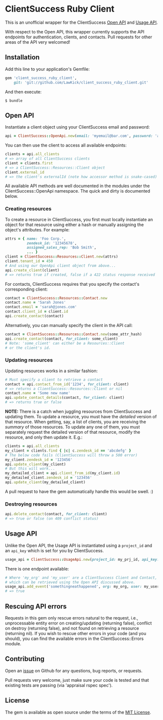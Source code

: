 # ClientSuccess Ruby Client

This is an unofficial wrapper for the ClientSuccess
[Open API](http://docs.clientsuccessapi.apiary.io/)
and [Usage API](http://docs.clientsuccessusage.apiary.io/#introduction/events-api).

With respect to the Open API, this wrapper currently
supports the API endpoints for authentication, clients,
and contacts. Pull requests for other areas of the API very welcomed!

## Installation

Add this line to your application's Gemfile:

```ruby
gem 'client_success_ruby_client',
    git: 'git://github.com/LawKick/client_success_ruby_client.git'
```

And then execute:

    $ bundle

## Open API

Instantiate a client object using your ClientSuccess
email and password:

```ruby
api = ClientSuccess::OpenApi.new(email: 'myemail@bar.com', password: 'abc')
```

You can then use the client to access all available endpoints:

```ruby
clients = api.all_clients
# => array of all ClientSuccess clients
client = clients.first
# => a ClientSuccess::Resources::Client object
client.external_id
# => the client's externalId (note how accessor method is snake-cased)
```

All available API methods are well documented in the modules under
the ClientSuccess::OpenApi namespace. The quick and dirty is documented
below.

### Creating resources
To create a resource in ClientSuccess, you first must locally
instantiate an object for that resource using either a hash or manually
assigning the object's attributes. For example:

```ruby
attrs = { name: 'Foo Corp.',
          zendesk_id: '12345678',
          assigned_sales_rep: 'Bob Smith',
          ... }
client = ClientSuccess::Resources::Client.new(attrs)
client.tenant_id = 450
# And using our OpenApi client object from above...
api.create_client(client)
# => returns true if created, false if a 422 status response received
```

For contacts, ClientSuccess requires that you specify the contact's
corresponding client:

```ruby
contact = ClientSuccess::Resources::Contact.new
contact.name = 'Sarah Jones'
contact.email = 'sarah@jones.com'
contact.client_id = client.id
api.create_contact(contact)
```

Alternatively, you can manually specify the client in the API call:

```ruby
contact = ClientSuccess::Resources::Contact.new(some_attr_hash)
api.create_contact(contact, for_client: some_client)
# Note: 'some_client' can either be a Resources::Client
# or the client's id.
```

### Updating resources

Updating resources works in a similar fashion:

```ruby
# Must specify a client to retrieve a contact
contact = api.contact_from_id('1234', for_client: client)
# => returns a ClientSuccess::Resources::Client or nil
contact.name = 'Some new name'
api.update_contact_details(contact, for_client: client)
# => returns true or false
```

**NOTE:** There is a catch when juggling resources from
ClientSuccess and updating them. To update a resource, you
must have the *detailed* version of that resource. When getting,
say, a list of clients, you are receiving the *summary* of
those resources. To update any one of them, you must separately
request the detailed version of that resource, modify the resource,
and only then update it. E.g.:

```ruby
clients = api.all_clients
my_client = clients.find { |c| c.zendesk_id == 'abcdefg' }
# The below code fails (ClientSuccess will throw a 500 error)
my_client.zendesk_id = '123456'
api.update_client(my_client)
# But this will work...
my_detailed_client = api.client_from_id(my_client.id)
my_detailed_client.zendesk_id = '123456'
api.update_client(my_detailed_client)
```

A pull request to have the gem automatically handle this would
be swell. :)

### Destroying resources

```ruby
api.delete_contact(contact, for_client: client)
# => true or false (on 409 conflict status)
```

## Usage API

Unlike the Open API, the Usage API is instantiated using
a `project_id` and an `api_key` which is set for you by
ClientSuccess.
```ruby
usage_api = ClientSuccess::UsageApi.new(project_id: my_prj_id, api_key: my_api_key)
```

There is one endpoint available:
```ruby
# Where 'my_org' and 'my_user' are a ClientSuccess Client and Contact,
# which can be retrieved using the Open API discussed above.
usage_api.add_event('somethingneathappened', org: my_org, user: my_user)
# => true
```

## Rescuing API errors

Requests in this gem only rescue errors natural to the request, i.e.,
unprocessable entity error on creating/updating (returning false),
conflict on destroy (returning false), and not found on retrieving
a resource (returning nil). If you wish to rescue other errors
in your code (and you should), you can find the available errors in
the ClientSuccess::Errors module.

## Contributing

Open an [issue](https://github.com/LawKick/client_success_ruby_client/issues)
on Github for any questions, bug reports, or requests.

Pull requests very welcome, just make sure your code is tested and
that existing tests are passing (via 'appraisal rspec spec').

## License

The gem is available as open source under the terms of the [MIT License](http://opensource.org/licenses/MIT).
